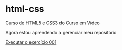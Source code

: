# html-css
 Curso de HTML5 e CSS3 do Curso em Vídeo

Agora estou aprendendo a gerenciar meu repositório

<a href="https://davizins.github.io/html-css/exercicios/ex001/index.html">Executar o exercício 001</a>